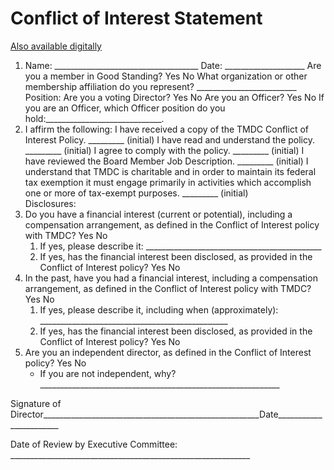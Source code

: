 # Conflict of Interest Statement

[Also available digitally](https://forms.monday.com/forms/9501dd91aed9008061d31455fc6cf45a?r=use1)

1. Name: \_\_\_\_\_\_\_\_\_\_\_\_\_\_\_\_\_\_\_\_\_\_\_\_\_\_\_\_\_\_\_\_\_\_\_\_ Date: \_\_\_\_\_\_\_\_\_\_\_\_\_\_\_\_\_\_\_\_ Are you a member in Good Standing? Yes No What organization or other membership affiliation do you represent? \_\_\_\_\_\_\_\_\_\_\_\_\_\_\_\_\_\_\_\_\_\_\_\_\_ Position: Are you a voting Director? Yes No Are you an Officer? Yes No If you are an Officer, which Officer position do you hold:\_\_\_\_\_\_\_\_\_\_\_\_\_\_\_\_\_\_\_\_\_\_\_\_\_\_\_\_\_.
2. I affirm the following: I have received a copy of the TMDC Conflict of Interest Policy. \_\_\_\_\_\_\_\_\_ (initial) I have read and understand the policy. \_\_\_\_\_\_\_\_\_ (initial) I agree to comply with the policy. \_\_\_\_\_\_\_\_\_ (initial) I have reviewed the Board Member Job Description. \_\_\_\_\_\_\_\_\_ (initial) I understand that TMDC is charitable and in order to maintain its federal tax exemption it must engage primarily in activities which accomplish one or more of tax-exempt purposes. \_\_\_\_\_\_\_\_\_ (initial)\
   Disclosures:
3. Do you have a financial interest (current or potential), including a compensation arrangement, as defined in the Conflict of Interest policy with TMDC? Yes No
   1. If yes, please describe it: \_\_\_\_\_\_\_\_\_\_\_\_\_\_\_\_\_\_\_\_\_\_\_\_\_\_\_\_\_\_\_\_\_\_\_\_\_\_\_\_\_\_\_\_
   2. If yes, has the financial interest been disclosed, as provided in the Conflict of Interest policy? Yes No
4. In the past, have you had a financial interest, including a compensation arrangement, as defined in the Conflict of Interest policy with TMDC? Yes No
   1. If yes, please describe it, including when (approximately): \_\_\_\_\_\_\_\_\_\_\_\_\_\_\_\_\_\_\_\_\_\_\_\_\_\_\_\_\_\_\_\_\_\_\_\_\_\_\_\_\_\_\_\_\_\_\_
   2. If yes, has the financial interest been disclosed, as provided in the Conflict of Interest policy? Yes No
5. Are you an independent director, as defined in the Conflict of Interest policy? Yes No
   * If you are not independent, why? \_\_\_\_\_\_\_\_\_\_\_\_\_\_\_\_\_\_\_\_\_\_\_\_\_\_\_\_\_\_\_\_\_\_\_\_\_\_\_\_\_\_\_\_\_\_\_\_\_\_\_\_\_\_\_\_\_\_\_\_

Signature of Director\_\_\_\_\_\_\_\_\_\_\_\_\_\_\_\_\_\_\_\_\_\_\_\_\_\_\_\_\_\_\_\_\_\_\_\_\_\_\_\_\_\_\_\_\_\_\_\_\_\_\_\_\_\_Date\_\_\_\_\_\_\_\_\_\_\_\_\_\_\_\_\_\_\_\_\_\_\_

Date of Review by Executive Committee: \_\_\_\_\_\_\_\_\_\_\_\_\_\_\_\_\_\_\_\_\_\_\_\_\_\_\_\_\_\_\_\_\_\_\_\_\_\_\_\_\_\_\_\_\_\_\_\_\_\_\_\_\_\_\_\_\_\_\_\_
